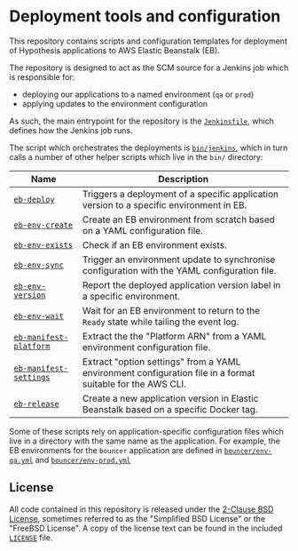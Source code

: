 Deployment tools and configuration
==================================

This repository contains scripts and configuration templates for deployment of
Hypothesis applications to AWS Elastic Beanstalk (EB).

The repository is designed to act as the SCM source for a Jenkins job which is
responsible for:

- deploying our applications to a named environment (`qa` or `prod`)
- applying updates to the environment configuration

As such, the main entrypoint for the repository is the
[`Jenkinsfile`](Jenkinsfile), which defines how the Jenkins job runs.

The script which orchestrates the deployments is [`bin/jenkins`](bin/jenkins),
which in turn calls a number of other helper scripts which live in the `bin/`
directory:

| Name                                               | Description                                                                                                |
|----------------------------------------------------|------------------------------------------------------------------------------------------------------------|
| [`eb-deploy`](bin/eb-deploy)                       | Triggers a deployment of a specific application version to a specific environment in EB.                   |
| [`eb-env-create`](bin/eb-env-create)               | Create an EB environment from scratch based on a YAML configuration file.                                  |
| [`eb-env-exists`](bin/eb-env-exists)               | Check if an EB environment exists.                                                                         |
| [`eb-env-sync`](bin/eb-env-sync)                   | Trigger an environment update to synchronise configuration with the YAML configuration file.               |
| [`eb-env-version`](bin/eb-env-version)             | Report the deployed application version label in a specific environment.                                   |
| [`eb-env-wait`](bin/eb-env-wait)                   | Wait for an EB environment to return to the `Ready` state while tailing the event log.                     |
| [`eb-manifest-platform`](bin/eb-manifest-platform) | Extract the the "Platform ARN" from a YAML environment configuration file.                                 |
| [`eb-manifest-settings`](bin/eb-manifest-settings) | Extract "option settings" from a YAML environment configuration file in a format suitable for the AWS CLI. |
| [`eb-release`](bin/eb-release)                     | Create a new application version in Elastic Beanstalk based on a specific Docker tag.                      |

Some of these scripts rely on application-specific configuration files which
live in a directory with the same name as the application. For example, the EB
environments for the `bouncer` application are defined in
[`bouncer/env-qa.yml`](bouncer/env-qa.yml) and
[`bouncer/env-prod.yml`](bouncer/env-prod.yml)

License
-------

All code contained in this repository is released under the [2-Clause BSD
License](http://www.opensource.org/licenses/BSD-2-Clause), sometimes referred to
as the "Simplified BSD License" or the "FreeBSD License". A copy of the license
text can be found in the included [`LICENSE`](LICENSE) file.
